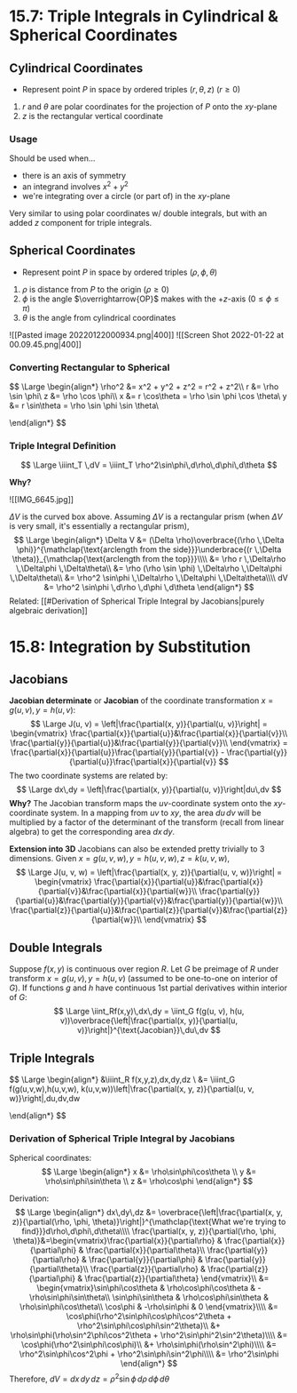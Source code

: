 # 15.7: Triple Integrals in Cylindrical & Spherical Coordinates
## Cylindrical Coordinates
- Represent point $P$ in space by ordered triples $(r, \theta, z) \text{ } (r \geq 0)$

1. $r$ and $\theta$ are polar coordinates for the projection of $P$ onto the $xy$-plane
2. $z$ is the rectangular vertical coordinate

### Usage
Should be used when...
- there is an axis of symmetry
- an integrand involves $x^2 + y^2$
- we're integrating over a circle (or part of) in the $xy$-plane

Very similar to using polar coordinates w/ double integrals, but with an added $z$ component for triple integrals.

## Spherical Coordinates
- Represent point $P$ in space by ordered triples $(\rho, \phi, \theta)$

1. $\rho$ is distance from $P$ to the origin $(\rho \geq 0)$
2. $\phi$ is the angle $\overrightarrow{OP}$ makes with the $+z$-axis $(0 \leq \phi \leq \pi)$
3. $\theta$ is the angle from cylindrical coordinates

![[Pasted image 20220122000934.png|400]]
![[Screen Shot 2022-01-22 at 00.09.45.png|400]]

### Converting Rectangular to Spherical
$$
\Large
\begin{align*}
\rho^2 &= x^2 + y^2 + z^2 = r^2 + z^2\\\\
r &= \rho \sin \phi\\
z &= \rho \cos \phi\\\\
x &= r \cos\theta = \rho \sin \phi \cos \theta\\
y &= r \sin\theta = \rho \sin \phi \sin \theta\\

\end{align*}
$$

### Triple Integral Definition
$$
\Large
\iiint_T \,dV = \iiint_T \rho^2\sin\phi\,d\rho\,d\phi\,d\theta
$$

**Why?**

![[IMG_6645.jpg]]

$\Delta V$ is the curved box above. Assuming $\Delta V$ is a rectangular prism (when $\Delta V$ is very small, it's essentially a rectangular prism),
$$
\Large
\begin{align*}
\Delta V &= (\Delta \rho)\overbrace{(\rho \,\Delta \phi)}^{\mathclap{\text{arclength from the side}}}\underbrace{(r \,\Delta \theta)}_{\mathclap{\text{arclength from the top}}}\\\\
&= \rho r \,\Delta\rho \,\Delta\phi \,\Delta\theta\\
&= \rho (\rho \sin \phi) \,\Delta\rho \,\Delta\phi \,\Delta\theta\\
&= \rho^2 \sin\phi \,\Delta\rho \,\Delta\phi \,\Delta\theta\\\\
dV &= \rho^2 \sin\phi \,d\rho \,d\phi \,d\theta
\end{align*}
$$
Related: [[#Derivation of Spherical Triple Integral by Jacobians|purely algebraic derivation]]
# 15.8: Integration by Substitution
## Jacobians

**Jacobian determinate** or **Jacobian** of the coordinate transformation $x = g(u, v), y = h(u, v)$:
$$
\Large
J(u, v) = \left|\frac{\partial(x, y)}{\partial(u, v)}\right| = \begin{vmatrix}
\frac{\partial{x}}{\partial{u}}&\frac{\partial{x}}{\partial{v}}\\
\frac{\partial{y}}{\partial{u}}&\frac{\partial{y}}{\partial{v}}\\
\end{vmatrix} = \frac{\partial{x}}{\partial{u}}\frac{\partial{y}}{\partial{v}} - \frac{\partial{y}}{\partial{u}}\frac{\partial{x}}{\partial{v}}
$$
The two coordinate systems are related by:
$$
\Large
dx\,dy = \left|\frac{\partial(x, y)}{\partial(u, v)}\right|du\,dv
$$
**Why?**
The Jacobian transform maps the $uv$-coordinate system onto the $xy$-coordinate system.
In a mapping from $uv$ to $xy$, the area $du\,dv$ will be multiplied by a factor of the determinant of the transform (recall from linear algebra) to get the corresponding area $dx\,dy$.

**Extension into 3D**
Jacobians can also be extended pretty trivially to 3 dimensions.
Given $x=g(u, v, w), y=h(u,v, w), z=k(u,v, w)$,
$$
\Large
J(u, v, w) = \left|\frac{\partial(x, y, z)}{\partial(u, v, w)}\right| = \begin{vmatrix}
\frac{\partial{x}}{\partial{u}}&\frac{\partial{x}}{\partial{v}}&\frac{\partial{x}}{\partial{w}}\\
\frac{\partial{y}}{\partial{u}}&\frac{\partial{y}}{\partial{v}}&\frac{\partial{y}}{\partial{w}}\\
\frac{\partial{z}}{\partial{u}}&\frac{\partial{z}}{\partial{v}}&\frac{\partial{z}}{\partial{w}}\\
\end{vmatrix}
$$

## Double Integrals
Suppose $f(x, y)$ is continuous over region $R$. Let $G$ be preimage of $R$ under transform $x = g(u, v), y = h(u, v)$ (assumed to be one-to-one on interior of $G$). If functions $g$ and $h$ have continuous 1st partial derivatives within interior of $G$:
$$
\Large
\iint_Rf(x,y)\,dx\,dy = \iint_G f(g(u, v), h(u, v))\overbrace{\left|\frac{\partial(x, y)}{\partial(u, v)}\right|}^{\text{Jacobian}}\,du\,dv
$$
## Triple Integrals
$$
\Large
\begin{align*}
&\iiint_R f(x,y,z)\,dx\,dy\,dz \\
&= \iiint_G f(g(u,v,w),h(u,v,w), k(u,v,w))\left|\frac{\partial(x, y, z)}{\partial(u, v, w)}\right|\,du\,dv\,dw

\end{align*}
$$

### Derivation of Spherical Triple Integral by Jacobians
Spherical coordinates:
$$
\Large
\begin{align*}
x &= \rho\sin\phi\cos\theta \\
y &= \rho\sin\phi\sin\theta \\
z &= \rho\cos\phi
\end{align*}
$$

Derivation:
$$
\Large
\begin{align*}
dx\,dy\,dz &= \overbrace{\left|\frac{\partial(x, y, z)}{\partial(\rho, \phi, \theta)}\right|}^{\mathclap{\text{What we're trying to find}}}d\rho\,d\phi\,d\theta\\\\
\frac{\partial(x, y, z)}{\partial(\rho, \phi, \theta)}&=\begin{vmatrix}\frac{\partial{x}}{\partial\rho} & \frac{\partial{x}}{\partial\phi} & \frac{\partial{x}}{\partial\theta}\\
\frac{\partial{y}}{\partial\rho} & \frac{\partial{y}}{\partial\phi} & \frac{\partial{y}}{\partial\theta}\\
\frac{\partial{z}}{\partial\rho} & \frac{\partial{z}}{\partial\phi} & \frac{\partial{z}}{\partial\theta}
\end{vmatrix}\\
&= \begin{vmatrix}\sin\phi\cos\theta & \rho\cos\phi\cos\theta & -\rho\sin\phi\sin\theta\\
\sin\phi\sin\theta & \rho\cos\phi\sin\theta & \rho\sin\phi\cos\theta\\
\cos\phi & -\rho\sin\phi & 0
\end{vmatrix}\\\\
&= \cos\phi(\rho^2\sin\phi\cos\phi\cos^2\theta + \rho^2\sin\phi\cos\phi\sin^2\theta)\\
&+ \rho\sin\phi(\rho\sin^2\phi\cos^2\theta + \rho^2\sin\phi^2\sin^2\theta)\\\\
&= \cos\phi(\rho^2\sin\phi\cos\phi)\\
&+ \rho\sin\phi(\rho\sin^2\phi)\\\\
&= \rho^2\sin\phi\cos^2\phi + \rho^2\sin\phi\sin^2\phi\\\\
&= \rho^2\sin\phi
\end{align*}
$$
Therefore, $dV = dx\,dy\,dz = \rho^2\sin\phi\,d\rho\,d\phi\,d\theta$

